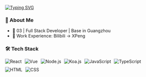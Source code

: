 [![Typing SVG](https://readme-typing-svg.demolab.com/?lines=👋+Hi+I'm+HowieCong;&size=28&width=600&height=80&color=4A90E2&pause=2000&speed=120)](https://git.io/typing-svg)

### 🚀 About Me
- 👦 03 | Full Stack Developer | Base in Guangzhou
- 🌱 Work Experience: Bilibili → XPeng

### 🛠️ Tech Stack
<div style="display: flex; flex-wrap: wrap; gap: 10px; margin: 1rem 0;">
  <img src="https://img.shields.io/badge/React-61DAFB?style=for-the-badge&logo=react&logoColor=black" alt="React">
  <img src="https://img.shields.io/badge/Vue-4FC08D?style=for-the-badge&logo=vue.js&logoColor=white" alt="Vue">
  <img src="https://img.shields.io/badge/Node.js-339933?style=for-the-badge&logo=node.js&logoColor=white" alt="Node.js">
  <img src="https://img.shields.io/badge/Koa.js-333333?style=for-the-badge&logo=koajs&logoColor=white" alt="Koa.js">
  <img src="https://img.shields.io/badge/JavaScript-F7DF1E?style=for-the-badge&logo=javascript&logoColor=black" alt="JavaScript">
  <img src="https://img.shields.io/badge/TypeScript-3178C6?style=for-the-badge&logo=typescript&logoColor=white" alt="TypeScript">
  <img src="https://img.shields.io/badge/HTML5-E34F26?style=for-the-badge&logo=html5&logoColor=white" alt="HTML">
  <img src="https://img.shields.io/badge/CSS3-1572B6?style=for-the-badge&logo=css3&logoColor=white" alt="CSS">
</div>

